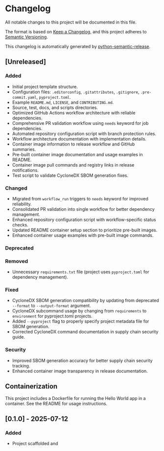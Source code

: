 # Changelog

All notable changes to this project will be documented in this file.

The format is based on [Keep a Changelog](https://keepachangelog.com/en/1.0.0/),
and this project adheres to [Semantic Versioning](https://semver.org/spec/v2.0.0.html).

This changelog is automatically generated by [python-semantic-release](https://python-semantic-release.readthedocs.io/).

## [Unreleased]

### Added

-   Initial project template structure.
-   Configuration files: `.editorconfig`, `.gitattributes`, `.gitignore`, `.pre-commit.yaml`, `pyproject.toml`.
-   Example `README.md`, `LICENSE`, and `CONTRIBUTING.md`.
-   Source, test, docs, and scripts directories.
-   Optimized GitHub Actions workflow architecture with reliable dependencies.
-   Comprehensive PR validation workflow using `needs` keyword for job dependencies.
-   Automated repository configuration script with branch protection rules.
-   Workflow architecture documentation with implementation details.
-   Container image information to release workflow and GitHub summaries.
-   Pre-built container image documentation and usage examples in README.
-   Container image pull commands and registry links in release notifications.
-   Test script to validate CycloneDX SBOM generation fixes.

### Changed

-   Migrated from `workflow_run` triggers to `needs` keyword for improved reliability.
-   Consolidated PR validation into single workflow for better dependency management.
-   Enhanced repository configuration script with workflow-specific status checks.
-   Updated README container setup section to prioritize pre-built images.
-   Enhanced container usage examples with pre-built image commands.

### Deprecated

### Removed

-   Unnecessary `requirements.txt` file (project uses `pyproject.toml` for dependency management).

### Fixed

-   CycloneDX SBOM generation compatibility by updating from deprecated `--format` to `--output-format` argument.
-   CycloneDX subcommand usage by changing from `requirements` to `environment` for pyproject.toml projects.
-   Added `--pyproject` flag to properly specify project metadata file for SBOM generation.
-   Corrected CycloneDX command documentation in supply chain security guide.

### Security

-   Improved SBOM generation accuracy for better supply chain security tracking.
-   Enhanced container image transparency in release documentation.

## Containerization

This project includes a Dockerfile for running the Hello World app in a container. See the README for usage instructions.

## [0.1.0] - 2025-07-12

### Added

-   Project scaffolded and
